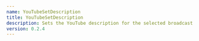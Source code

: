 ```yaml
---
name: YouTubeSetDescription
title: YouTubeSetDescription
description: Sets the YouTube description for the selected broadcast
version: 0.2.4
---
```

